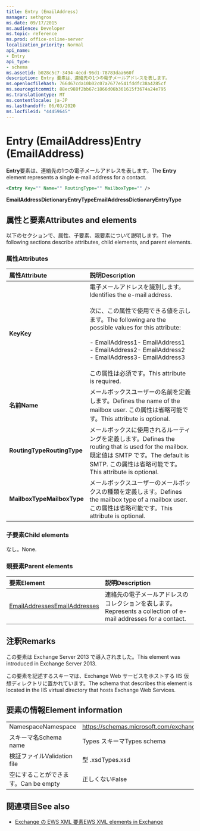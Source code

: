 ```yaml
---
title: Entry (EmailAddress)
manager: sethgros
ms.date: 09/17/2015
ms.audience: Developer
ms.topic: reference
ms.prod: office-online-server
localization_priority: Normal
api_name:
- Entry
api_type:
- schema
ms.assetid: b028c5c7-3494-4ecd-96d1-78783daa660f
description: Entry 要素は、連絡先の1つの電子メールアドレスを表します。
ms.openlocfilehash: 766d67cda10b02c07a7677e541fddfc38a4285cf
ms.sourcegitcommit: 88ec988f2bb67c1866d06b361615f3674a24e795
ms.translationtype: MT
ms.contentlocale: ja-JP
ms.lasthandoff: 06/03/2020
ms.locfileid: "44459645"
---
```

# <a name="entry-emailaddress"></a><span data-ttu-id="b8e0d-103">Entry (EmailAddress)</span><span class="sxs-lookup"><span data-stu-id="b8e0d-103">Entry (EmailAddress)</span></span>

<span data-ttu-id="b8e0d-104">**Entry**要素は、連絡先の1つの電子メールアドレスを表します。</span><span class="sxs-lookup"><span data-stu-id="b8e0d-104">The **Entry** element represents a single e-mail address for a contact.</span></span> 
  
```XML
<Entry Key="" Name="" RoutingType="" MailboxType="" />
```

<span data-ttu-id="b8e0d-105">**EmailAddressDictionaryEntryType**</span><span class="sxs-lookup"><span data-stu-id="b8e0d-105">**EmailAddressDictionaryEntryType**</span></span>

## <a name="attributes-and-elements"></a><span data-ttu-id="b8e0d-106">属性と要素</span><span class="sxs-lookup"><span data-stu-id="b8e0d-106">Attributes and elements</span></span>

<span data-ttu-id="b8e0d-107">以下のセクションで、属性、子要素、親要素について説明します。</span><span class="sxs-lookup"><span data-stu-id="b8e0d-107">The following sections describe attributes, child elements, and parent elements.</span></span>
  
### <a name="attributes"></a><span data-ttu-id="b8e0d-108">属性</span><span class="sxs-lookup"><span data-stu-id="b8e0d-108">Attributes</span></span>

|<span data-ttu-id="b8e0d-109">**属性**</span><span class="sxs-lookup"><span data-stu-id="b8e0d-109">**Attribute**</span></span>|<span data-ttu-id="b8e0d-110">**説明**</span><span class="sxs-lookup"><span data-stu-id="b8e0d-110">**Description**</span></span>|
|:-----|:-----|
|<span data-ttu-id="b8e0d-111">**Key**</span><span class="sxs-lookup"><span data-stu-id="b8e0d-111">**Key**</span></span> <br/> | <span data-ttu-id="b8e0d-112">電子メールアドレスを識別します。</span><span class="sxs-lookup"><span data-stu-id="b8e0d-112">Identifies the e-mail address.</span></span><br/><br/><span data-ttu-id="b8e0d-113">次に、この属性で使用できる値を示します。</span><span class="sxs-lookup"><span data-stu-id="b8e0d-113">The following are the possible values for this attribute:</span></span><br/><br/><span data-ttu-id="b8e0d-114">- EmailAddress1</span><span class="sxs-lookup"><span data-stu-id="b8e0d-114">-  EmailAddress1</span></span>  <br/><span data-ttu-id="b8e0d-115">- EmailAddress2</span><span class="sxs-lookup"><span data-stu-id="b8e0d-115">-  EmailAddress2</span></span>  <br/><span data-ttu-id="b8e0d-116">- EmailAddress3</span><span class="sxs-lookup"><span data-stu-id="b8e0d-116">-  EmailAddress3</span></span> <br/><br/>  <span data-ttu-id="b8e0d-117">この属性は必須です。</span><span class="sxs-lookup"><span data-stu-id="b8e0d-117">This attribute is required.</span></span>  <br/> |
|<span data-ttu-id="b8e0d-118">**名前**</span><span class="sxs-lookup"><span data-stu-id="b8e0d-118">**Name**</span></span> <br/> |<span data-ttu-id="b8e0d-119">メールボックスユーザーの名前を定義します。</span><span class="sxs-lookup"><span data-stu-id="b8e0d-119">Defines the name of the mailbox user.</span></span> <span data-ttu-id="b8e0d-120">この属性は省略可能です。</span><span class="sxs-lookup"><span data-stu-id="b8e0d-120">This attribute is optional.</span></span>  <br/> |
|<span data-ttu-id="b8e0d-121">**RoutingType**</span><span class="sxs-lookup"><span data-stu-id="b8e0d-121">**RoutingType**</span></span> <br/> |<span data-ttu-id="b8e0d-122">メールボックスに使用されるルーティングを定義します。</span><span class="sxs-lookup"><span data-stu-id="b8e0d-122">Defines the routing that is used for the mailbox.</span></span> <span data-ttu-id="b8e0d-123">既定値は SMTP です。</span><span class="sxs-lookup"><span data-stu-id="b8e0d-123">The default is SMTP.</span></span> <span data-ttu-id="b8e0d-124">この属性は省略可能です。</span><span class="sxs-lookup"><span data-stu-id="b8e0d-124">This attribute is optional.</span></span>  <br/> |
|<span data-ttu-id="b8e0d-125">**MailboxType**</span><span class="sxs-lookup"><span data-stu-id="b8e0d-125">**MailboxType**</span></span> <br/> |<span data-ttu-id="b8e0d-126">メールボックスユーザーのメールボックスの種類を定義します。</span><span class="sxs-lookup"><span data-stu-id="b8e0d-126">Defines the mailbox type of a mailbox user.</span></span> <span data-ttu-id="b8e0d-127">この属性は省略可能です。</span><span class="sxs-lookup"><span data-stu-id="b8e0d-127">This attribute is optional.</span></span>  <br/> |
   
### <a name="child-elements"></a><span data-ttu-id="b8e0d-128">子要素</span><span class="sxs-lookup"><span data-stu-id="b8e0d-128">Child elements</span></span>

<span data-ttu-id="b8e0d-129">なし。</span><span class="sxs-lookup"><span data-stu-id="b8e0d-129">None.</span></span>
  
### <a name="parent-elements"></a><span data-ttu-id="b8e0d-130">親要素</span><span class="sxs-lookup"><span data-stu-id="b8e0d-130">Parent elements</span></span>

|<span data-ttu-id="b8e0d-131">**要素**</span><span class="sxs-lookup"><span data-stu-id="b8e0d-131">**Element**</span></span>|<span data-ttu-id="b8e0d-132">**説明**</span><span class="sxs-lookup"><span data-stu-id="b8e0d-132">**Description**</span></span>|
|:-----|:-----|
|[<span data-ttu-id="b8e0d-133">EmailAddresses</span><span class="sxs-lookup"><span data-stu-id="b8e0d-133">EmailAddresses</span></span>](emailaddresses.md) <br/> |<span data-ttu-id="b8e0d-134">連絡先の電子メールアドレスのコレクションを表します。</span><span class="sxs-lookup"><span data-stu-id="b8e0d-134">Represents a collection of e-mail addresses for a contact.</span></span>  <br/> |
   
## <a name="remarks"></a><span data-ttu-id="b8e0d-135">注釈</span><span class="sxs-lookup"><span data-stu-id="b8e0d-135">Remarks</span></span>

<span data-ttu-id="b8e0d-136">この要素は Exchange Server 2013 で導入されました。</span><span class="sxs-lookup"><span data-stu-id="b8e0d-136">This element was introduced in Exchange Server 2013.</span></span>
  
<span data-ttu-id="b8e0d-137">この要素を記述するスキーマは、Exchange Web サービスをホストする IIS 仮想ディレクトリに置かれています。</span><span class="sxs-lookup"><span data-stu-id="b8e0d-137">The schema that describes this element is located in the IIS virtual directory that hosts Exchange Web Services.</span></span>
  
## <a name="element-information"></a><span data-ttu-id="b8e0d-138">要素の情報</span><span class="sxs-lookup"><span data-stu-id="b8e0d-138">Element information</span></span>

|||
|:-----|:-----|
|<span data-ttu-id="b8e0d-139">Namespace</span><span class="sxs-lookup"><span data-stu-id="b8e0d-139">Namespace</span></span>  <br/> |https://schemas.microsoft.com/exchange/services/2006/types  <br/> |
|<span data-ttu-id="b8e0d-140">スキーマ名</span><span class="sxs-lookup"><span data-stu-id="b8e0d-140">Schema name</span></span>  <br/> |<span data-ttu-id="b8e0d-141">Types スキーマ</span><span class="sxs-lookup"><span data-stu-id="b8e0d-141">Types schema</span></span>  <br/> |
|<span data-ttu-id="b8e0d-142">検証ファイル</span><span class="sxs-lookup"><span data-stu-id="b8e0d-142">Validation file</span></span>  <br/> |<span data-ttu-id="b8e0d-143">型 .xsd</span><span class="sxs-lookup"><span data-stu-id="b8e0d-143">Types.xsd</span></span>  <br/> |
|<span data-ttu-id="b8e0d-144">空にすることができます。</span><span class="sxs-lookup"><span data-stu-id="b8e0d-144">Can be empty</span></span>  <br/> |<span data-ttu-id="b8e0d-145">正しくない</span><span class="sxs-lookup"><span data-stu-id="b8e0d-145">False</span></span>  <br/> |
   
## <a name="see-also"></a><span data-ttu-id="b8e0d-146">関連項目</span><span class="sxs-lookup"><span data-stu-id="b8e0d-146">See also</span></span>

- [<span data-ttu-id="b8e0d-147">Exchange の EWS XML 要素</span><span class="sxs-lookup"><span data-stu-id="b8e0d-147">EWS XML elements in Exchange</span></span>](ews-xml-elements-in-exchange.md)

